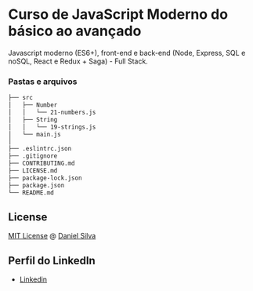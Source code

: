 # Curso de JavaScript Moderno do básico ao avançado


Javascript moderno (ES6+), front-end e back-end (Node, Express, SQL e noSQL, React e Redux + Saga) - Full Stack. 

### Pastas e arquivos

```sh
├── src
│   ├── Number
│   │   └── 21-numbers.js
│   ├── String
│   │   └── 19-strings.js
│   └── main.js
│  
├── .eslintrc.json
├── .gitignore
├── CONTRIBUTING.md
├── LICENSE.md
├── package-lock.json
├── package.json
└── README.md
```

## License

[MIT License](https://github.com/Daniel-Silva/modernjs/blob/master/LICENSE) @ [Daniel Silva](https://github.com/Daniel-Silva)

## Perfil do LinkedIn 

* [Linkedin](https://www.linkedin.com/in/daniel-silva-852306ab/)